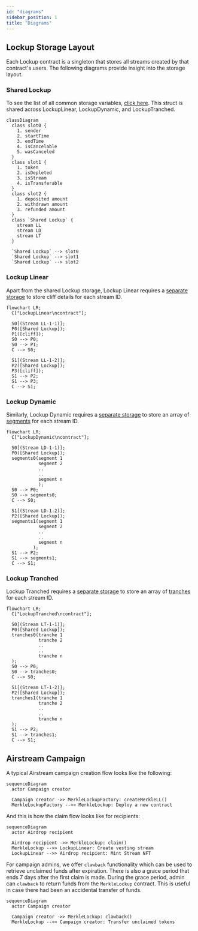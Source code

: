 ```yaml
---
id: "diagrams"
sidebar_position: 1
title: "Diagrams"
---
```


## Lockup Storage Layout

Each Lockup contract is a singleton that stores all streams created by that contract's users. The following diagrams
provide insight into the storage layout.

### Shared Lockup

To see the list of all common storage variables, [click here](/reference/lockup/core/types/library.Lockup#stream). This
struct is shared across LockupLinear, LockupDynamic, and LockupTranched.

```mermaid
classDiagram
  class slot0 {
    1. sender
    2. startTime
    3. endTime
    4. isCancelable
    5. wasCanceled
  }
  class slot1 {
    1. token
    2. isDepleted
    3. isStream
    4. isTransferable
  }
  class slot2 {
    1. deposited amount
    2. withdrawn amount
    3. refunded amount
  }
  class `Shared Lockup` {
    stream LL
    stream LD
    stream LT
  }

  `Shared Lockup` --> slot0
  `Shared Lockup` --> slot1
  `Shared Lockup` --> slot2
```

### Lockup Linear

Apart from the shared Lockup storage, Lockup Linear requires a
[separate storage](/reference/lockup/core/contract.SablierV2LockupLinear#_cliffs) to store cliff details for each stream
ID.

```mermaid
flowchart LR;
  C["LockupLinear\ncontract"];

  S0[(Stream LL-1-1)];
  P0([Shared Lockup]);
  P1([cliff]);
  S0 --> P0;
  S0 --> P1;
  C --> S0;

  S1[(Stream LL-1-2)];
  P2([Shared Lockup]);
  P3([cliff]);
  S1 --> P2;
  S1 --> P3;
  C --> S1;
```

### Lockup Dynamic

Similarly, Lockup Dynamic requires a
[separate storage](/reference/lockup/core/contract.SablierV2LockupDynamic#_segments) to store an array of
[segments](/reference/lockup/core/types/library.LockupDynamic#segment) for each stream ID.

```mermaid
flowchart LR;
  C["LockupDynamic\ncontract"];

  S0[(Stream LD-1-1)];
  P0([Shared Lockup]);
  segments0(segment 1
            segment 2
            ..
            ..
            segment n
            );
  S0 --> P0;
  S0 --> segments0;
  C --> S0;

  S1[(Stream LD-1-2)];
  P2([Shared Lockup]);
  segments1(segment 1
            segment 2
            ..
            ..
            segment n
          );
  S1 --> P2;
  S1 --> segments1;
  C --> S1;
```

### Lockup Tranched

Lockup Tranched requires a [separate storage](/reference/lockup/core/contract.SablierV2LockupTranched#_tranches) to
store an array of [tranches](/reference/lockup/core/types/library.LockupTranched#tranche) for each stream ID.

```mermaid
flowchart LR;
  C["LockupTranched\ncontract"];

  S0[(Stream LT-1-1)];
  P0([Shared Lockup]);
  tranches0(tranche 1
            tranche 2
            ..
            ..
            tranche n
  );
  S0 --> P0;
  S0 --> tranches0;
  C --> S0;

  S1[(Stream LT-1-2)];
  P2([Shared Lockup]);
  tranches1(tranche 1
            tranche 2
            ..
            ..
            tranche n
  );
  S1 --> P2;
  S1 --> tranches1;
  C --> S1;
```

## Airstream Campaign

A typical Airstream campaign creation flow looks like the following:

```mermaid
sequenceDiagram
  actor Campaign creator

  Campaign creator ->> MerkleLockupFactory: createMerkleLL()
  MerkleLockupFactory -->> MerkleLockup: Deploy a new contract
```

And this is how the claim flow looks like for recipients:

```mermaid
sequenceDiagram
  actor Airdrop recipient

  Airdrop recipient ->> MerkleLockup: claim()
  MerkleLockup -->> LockupLinear: Create vesting stream
  LockupLinear -->> Airdrop recipient: Mint Stream NFT
```

For campaign admins, we offer `clawback` functionality which can be used to retrieve unclaimed funds after expiration.
There is also a grace period that ends 7 days after the first claim is made. During the grace period, admin can
`clawback` to return funds from the `MerkleLockup` contract. This is useful in case there had been an accidental
transfer of funds.

```mermaid
sequenceDiagram
  actor Campaign creator

  Campaign creator ->> MerkleLockup: clawback()
  MerkleLockup -->> Campaign creator: Transfer unclaimed tokens
```
